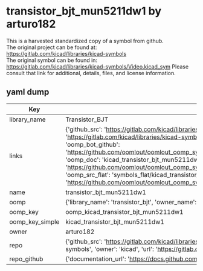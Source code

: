 # transistor_bjt_mun5211dw1 by arturo182  
This is a harvested standardized copy of a symbol from github.  
The original project can be found at:  
https://gitlab.com/kicad/libraries/kicad-symbols  
The original symbol can be found in:
https://gitlab.com/kicad/libraries/kicad-symbols/Video.kicad_sym
Please consult that link for additional, details, files, and license information.  
## yaml dump  
| Key | Value |  
| --- | --- |  
| library_name | Transistor_BJT |  
| links | {'github_src': 'https://gitlab.com/kicad/libraries/kicad-symbols/Video.kicad_sym', 'github_src_repo': 'https://gitlab.com/kicad/libraries/kicad-symbols', 'oomp_bot': 'kicad_transistor_bjt_mun5211dw1/working', 'oomp_bot_github': 'https://github.com/oomlout/oomlout_oomp_symbol_bot/tree/main/kicad_transistor_bjt_mun5211dw1/working', 'oomp_doc': 'kicad_transistor_bjt_mun5211dw1/working', 'oomp_doc_github': 'https://github.com/oomlout/oomlout_oomp_symbol_doc/tree/main/kicad_transistor_bjt_mun5211dw1/working', 'oomp_src_flat': 'symbols_flat/kicad_transistor_bjt_mun5211dw1/working', 'oomp_src_flat_github': 'https://github.com/oomlout/oomlout_oomp_symbol_src/tree/main/kicad_transistor_bjt_mun5211dw1/working'} |  
| name | transistor_bjt_mun5211dw1 |  
| oomp | {'library_name': 'transistor_bjt', 'owner_name': 'kicad', 'symbol_name': 'transistor_bjt_mun5211dw1'} |  
| oomp_key | oomp_kicad_transistor_bjt_mun5211dw1 |  
| oomp_key_simple | kicad_transistor_bjt_mun5211dw1 |  
| owner | arturo182 |  
| repo | {'github_src': 'https://gitlab.com/kicad/libraries/kicad-symbols/Video.kicad_sym', 'name': 'libraries/kicad-symbols', 'owner': 'kicad', 'url': 'https://gitlab.com/kicad/libraries/kicad-symbols'} |  
| repo_github | {'documentation_url': 'https://docs.github.com/rest/repos/repos#get-a-repository', 'message': 'Not Found'} |  

